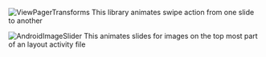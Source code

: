 ![ViewPagerTransforms](https://github.com/ToxicBakery/ViewPagerTransforms)
This library animates swipe action from one slide to another

![AndroidImageSlider](https://github.com/daimajia/AndroidImageSlider)
This animates slides for images on the top most part of an layout activity file